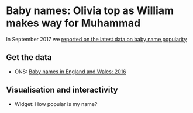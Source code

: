 # Baby names: Olivia top as William makes way for Muhammad

In September 2017 we [reported on the latest data on baby name popularity](http://www.bbc.co.uk/news/uk-england-41160596)

## Get the data

* ONS: [Baby names in England and Wales: 2016](https://www.ons.gov.uk/peoplepopulationandcommunity/birthsdeathsandmarriages/livebirths/bulletins/babynamesenglandandwales/2016)

## Visualisation and interactivity

* Widget: How popular is my name?
